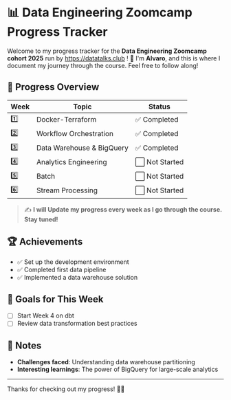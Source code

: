 # 📊 Data Engineering Zoomcamp Progress Tracker

Welcome to my progress tracker for the **Data Engineering Zoomcamp cohort 2025** run by https://datatalks.club ! 🚀 I'm **Alvaro**, and this is where I document my journey through the course. Feel free to follow along!

## 🚀 Progress Overview

| Week  | Topic                                      | Status  |
|-------|-------------------------------------------|---------|
| 1️⃣    | Docker-Terraform                     | ✅ Completed |
| 2️⃣    | Workflow Orchestration                           | ✅ Completed |
| 3️⃣    | Data Warehouse & BigQuery               | ✅ Completed |
| 4️⃣    | Analytics Engineering            | ⬜ Not Started |
| 5️⃣    | Batch     | ⬜ Not Started |
| 6️⃣    | Stream Processing                       | ⬜ Not Started |


> ✍️ **I will Update my progress   every week as I go through the course. Stay tuned!**

## 🏆 Achievements
- ✅ Set up the development environment
- ✅ Completed first data pipeline
- ✅ Implemented a data warehouse solution

## 🎯 Goals for This Week
- [ ] Start Week 4 on dbt
- [ ] Review data transformation best practices

## 📌 Notes
- **Challenges faced**: Understanding data warehouse partitioning
- **Interesting learnings**: The power of BigQuery for large-scale analytics

---
Thanks for checking out my progress! 🚀💪
